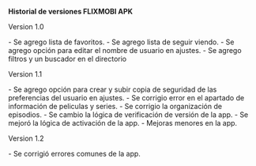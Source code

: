 <b>Historial de versiones FLIXMOBI APK</b>
<p>Version 1.0</p>
<span>- Se agrego lista de favoritos.</span>
<span>- Se agrego lista de seguir viendo.</span>
<span>- Se agrego opción para editar el nombre de usuario en ajustes.</span>
<span>- Se agrego filtros y un buscador en el directorio</span>
<p>Version 1.1</p>
<span>- Se agrego opción para crear y subir copia de seguridad de las preferencias del usuario en ajustes.</span>
<span>- Se corrigio error en el apartado de información de peliculas y series.</span>
<span>- Se corrigio la organización de episodios.</span>
<span>- Se cambio la lógica de verificación de versión de la app.</span>
<span>- Se mejoró la lógica de activación de la app.</span>
<span>- Mejoras menores en la app.</span>
<p>Version 1.2</p>
<span>- Se corrigió errores comunes de la app.</span>
